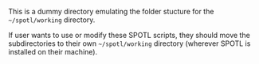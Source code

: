 This is a dummy directory emulating the folder stucture for the
``~/spotl/working`` directory.

If user wants to use or modify these SPOTL scripts, they should move the
subdirectories to their own ``~/spotl/working`` directory (wherever SPOTL is
installed on their machine).

